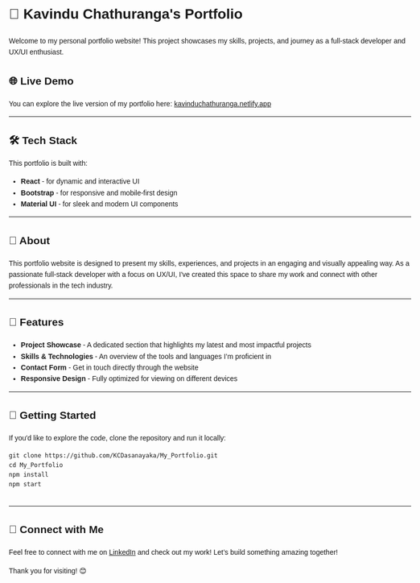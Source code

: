 <!DOCTYPE html>
<html lang="en">
<head>
  <meta charset="UTF-8">
  <meta name="viewport" content="width=device-width, initial-scale=1.0">
  <title>Kavindu Chathuranga's Portfolio</title>
</head>
<body style="font-family: Arial, sans-serif; line-height: 1.6; max-width: 800px; margin: auto; padding: 20px;">

  <h1>💼 Kavindu Chathuranga's Portfolio</h1>
  <p>Welcome to my personal portfolio website! This project showcases my skills, projects, and journey as a full-stack developer and UX/UI enthusiast.</p>

  <h2>🌐 Live Demo</h2>
  <p>You can explore the live version of my portfolio here: <a href="https://kavinduchathuranga.netlify.app/" target="_blank">kavinduchathuranga.netlify.app</a></p>

  <hr>

  <h2>🛠️ Tech Stack</h2>
  <p>This portfolio is built with:</p>
  <ul>
    <li><strong>React</strong> - for dynamic and interactive UI</li>
    <li><strong>Bootstrap</strong> - for responsive and mobile-first design</li>
    <li><strong>Material UI</strong> - for sleek and modern UI components</li>
  </ul>

  <hr>

  <h2>📜 About</h2>
  <p>This portfolio website is designed to present my skills, experiences, and projects in an engaging and visually appealing way. As a passionate full-stack developer with a focus on UX/UI, I've created this space to share my work and connect with other professionals in the tech industry.</p>

  <hr>

  <h2>🎨 Features</h2>
  <ul>
    <li><strong>Project Showcase</strong> - A dedicated section that highlights my latest and most impactful projects</li>
    <li><strong>Skills & Technologies</strong> - An overview of the tools and languages I’m proficient in</li>
    <li><strong>Contact Form</strong> - Get in touch directly through the website</li>
    <li><strong>Responsive Design</strong> - Fully optimized for viewing on different devices</li>
  </ul>

  <hr>

  <h2>🚀 Getting Started</h2>
  <p>If you'd like to explore the code, clone the repository and run it locally:</p>
  <pre><code>git clone https://github.com/KCDasanayaka/My_Portfolio.git
cd My_Portfolio
npm install
npm start
  </code></pre>

  <hr>

  <h2>🤝 Connect with Me</h2>
  <p>Feel free to connect with me on <a href="https://www.linkedin.com/in/kavindu-dasanayaka-6a6735285" target="_blank">LinkedIn</a> and check out my work! Let’s build something amazing together!</p>

  <p>Thank you for visiting! 😊</p>

</body>
</html>
